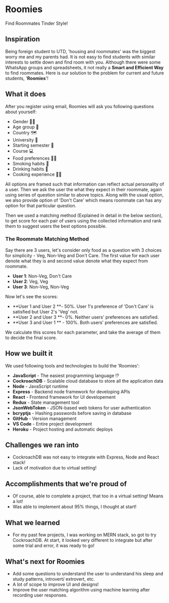 # Roomies

Find Roommates Tinder Style!
## Inspiration

Being foreign student to UTD,  'housing and roommates' was the biggest worry me and my parents had. It is not easy to find students with similar interests to settle down and find room with you. Although there were some WhatsApp groups and spreadsheets, it not really a  **Smart and Efficient Way** to find roommates. Here is our solution to the problem for current and future students, '**Roomies**'!

## What it does

After you register using email, Roomies will ask you following questions about yourself:
- Gender 👦👧
- Age group 🔞
- Country 🗺
- University 🏫
- Starting semester 📅
- Course 💻
- Food preferences 🍜🍟
- Smoking habits 🚬
- Drinking habits 🍷
- Cooking experience 👩‍🍳

All options are framed such that information can reflect actual personality of a user.  Then we ask the user the what they expect in their roommate, again using series of question similar to above topics. Along with the usual option, we also provide option of 'Don't Care' which means roommate can has any option for that particular question.

Then we used a matching method (Explained in detail in the below section), to get score for each pair of users using the collected information and rank them to suggest users the best options possible.

### The Roommate Matching Method

Say there are 3 users, let's consider only food as a question with 3 choices for simplicity - Veg, Non-Veg and Don't Care. The first value for each user denote what they is and second value denote what they expect from roommate.

- **User 1**: Non-Veg, Don't Care 
- **User 2**: Veg, Veg 
- **User 3**: Non-Veg, Non-Veg

Now let's see the scores:
- **User 1 and User 2 **- 50%. User 1's preference of 'Don't Care' is satisfied but User 2's 'Veg' not.
- **User 2 and User 3 **- 0%. Neither users' preferences are satisfied.
- **User 3 and User 1 ** - 100%. Both users' preferences are satisfied.

We calculate this scores for each parameter, and take the average of them to decide the final score.

## How we built it

We used following tools and technologies to build the 'Roomies':
-  **JavaScript** - The easiest programming language ⁉
-  **CockroachDB** -  Scalable cloud database to store all the application data
-  **Node** - JavaScript runtime
-  **Express** - Backend node framework for developing APIs
-  **React** - Frontend framework for UI developement
-  **Redux** - State management tool
-  **JsonWebToken** - JSON-based web tokens for user authentication
-  **bcryptjs** - Hashing passwords before saving in database
-  **GitHub** - Version management
-  **VS Code** - Entire project development
-  **Heroku** - Project hosting and automatic deploys

## Challenges we ran into

- CockroachDB was not easy to integrate with Express, Node and React stack!
- Lack of motivation due to virtual setting!

## Accomplishments that we're proud of

 - Of course, able to complete a project, that too in a virtual setting! Means a lot!
- Was able to implement about 95% things, I thought at start!

## What we learned

- For my past few projects, I was working on MERN stack, so got to try CockroachDB. At start, it looked very different to integrate but after some trial and error, it was ready to go!

## What's next for Roomies

- Add some questions to understand the user to understand his sleep and study patterns, introvert/ extrovert, etc.
- A lot of scope to improve UI and designs!
- Improve the user matching algorithm using machine learning after recording user responses.